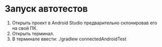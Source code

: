 # Запуск автотестов
1. Открыть проект в Android Studio предварительно склонировав его на свой ПК.
2. Открыть терминал.
3. В терминале ввести: ./gradlew connectedAndroidTest
